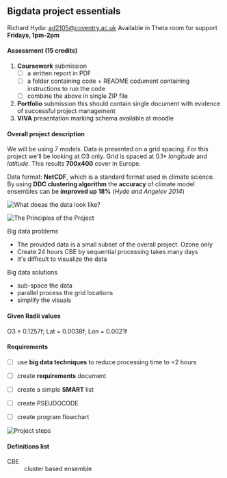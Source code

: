 ## Bigdata project essentials

Richard Hyda: ad2105@coventry.ac.uk
Available in Theta room for support **Fridays, 1pm-2pm**

#### Assessment (15 credits)

1. **Coursework** submission
    - [ ] a written report in PDF
    - [ ] a folder containing code + README codument containing instructions to run the code
    - [ ] combine the above in single ZIP file
1. **Portfolio** submission
   this should contain single document with evidence of successful project management
1. **VIVA** presentation
   marking schema available at moodle

#### Overall project description

We will be using 7 models. Data is presented on a grid spacing. For this project we'll be looking at O3 only. Grid is spaced at 0.1\* _longitude_ and _latitude_. This results **700x400** cover in Europe.

Data format: **NetCDF**, which is a standard format used in climate science. By using **DDC clustering algorithm** the **accuracy** of climate model ensembles can be **improved up 18%** (_Hyde and Angelov 2014_)

![What doeas the data look like?](https://i.gyazo.com/7c9e6563d8a904aacff15b760312c4ab.png)

![The Principles of the Project](https://i.gyazo.com/9af729846c80230a74cc669e430f9f58.png)

Big data problems

-   The provided data is a small subset of the overall project. Ozone only
-   Create 24 hours CBE by sequential processing takes many days
-   It's difficult to visualize the data

Big data solutions

-   sub-space the data
-   parallel process the grid locations
-   simplify the visuals

#### Given Radii values

O3 = 0.1257f; Lat = 0.0038f; Lon = 0.0021f

#### Requirements

-   [ ] use **big data techniques** to reduce processing time to <2 hours

-   [ ] create **requirements** document

-   [ ] create a simple **SMART** list

-   [ ] create PSEUDOCODE

-   [ ] create program flowchart

![Project steps](https://i.gyazo.com/e994d19164147e912da3e50778678d8e.png)

#### Definitions list

<dl>
	<dt>CBE</dt>
	<dd>cluster based ensemble</dd>
</dl>
